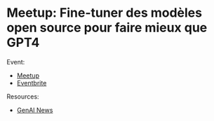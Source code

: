 
# Meetup: Fine-tuner des modèles open source pour faire mieux que GPT4

Event:
- [Meetup](https://www.meetup.com/generative-ai-nantes/events/296808869/)
- [Eventbrite](https://www.eventbrite.com/e/billets-3-fine-tuner-des-modeles-open-source-pour-faire-mieux-que-gpt4-736683258457)

Resources:
- [GenAI News](./genai-news.pdf)
